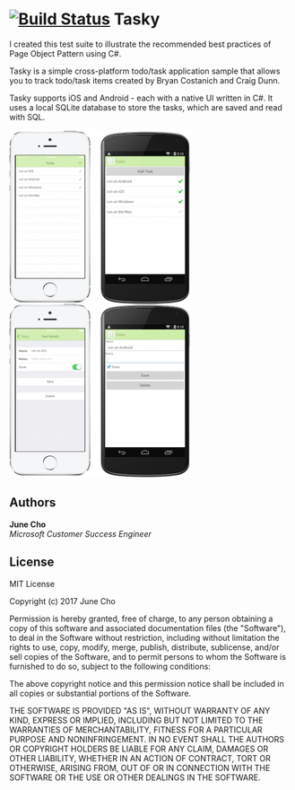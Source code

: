 [![Build Status](https://www.bitrise.io/app/ac614d25f21f1e12.svg?token=Yjyz1zs5q_0sp9vznkdnRw&branch=master)](https://www.bitrise.io/app/ac614d25f21f1e12)
Tasky
=====
I created this test suite to illustrate the recommended best practices of Page Object Pattern using C#.

Tasky is a simple cross-platform todo/task application sample that allows
you to track todo/task items created by Bryan Costanich and Craig Dunn.

Tasky supports iOS and Android - each with a native UI written in C#.
It uses a local SQLite database to store the tasks, which are saved and read with SQL.

![screenshot](https://github.com/xamarin/mobile-samples/raw/master/Tasky/Screenshots/all-small.png "iOS and Android")


Authors
-------
**June Cho**
<br>
*Microsoft Customer Success Engineer*


License
-------
MIT License

Copyright (c) 2017 June Cho

Permission is hereby granted, free of charge, to any person obtaining a copy of this software and associated documentation files (the "Software"), to deal in the Software without restriction, including without limitation the rights to use, copy, modify, merge, publish, distribute, sublicense, and/or sell copies of the Software, and to permit persons to whom the Software is furnished to do so, subject to the following conditions:

The above copyright notice and this permission notice shall be included in all copies or substantial portions of the Software.

THE SOFTWARE IS PROVIDED "AS IS", WITHOUT WARRANTY OF ANY KIND, EXPRESS OR IMPLIED, INCLUDING BUT NOT LIMITED TO THE WARRANTIES OF MERCHANTABILITY, FITNESS FOR A PARTICULAR PURPOSE AND NONINFRINGEMENT. IN NO EVENT SHALL THE AUTHORS OR COPYRIGHT HOLDERS BE LIABLE FOR ANY CLAIM, DAMAGES OR OTHER LIABILITY, WHETHER IN AN ACTION OF CONTRACT, TORT OR OTHERWISE, ARISING FROM, OUT OF OR IN CONNECTION WITH THE SOFTWARE OR THE USE OR OTHER DEALINGS IN THE SOFTWARE.
